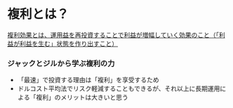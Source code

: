 # 複利とは？

[複利効果とは、運用益を再投資することで利益が増幅していく効果のこと（「利益が利益を生む」状態を作り出すこと）](https://www.smbc.co.jp/kojin/money-viva/tsumitate-nisa/0010/)

### ジャックとジルから学ぶ複利の力

- 「最速」で投資する理由は「複利」を享受するため
- ドルコスト平均法でリスク軽減することもできるが、それ以上に長期運用による「複利」のメリットは大きいと思う

<Youtube id="WTEwbfA4kA0?si=P5R18qxTapCQPire" />
